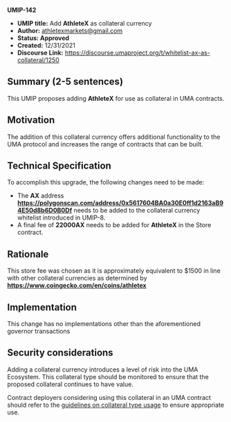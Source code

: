 **UMIP-142**

-   **UMIP title:** Add **AthleteX** as collateral currency 
-   **Author:**  athletexmarkets@gmail.com
-   **Status: Approved**
-   **Created:**  12/31/2021
-   **Discourse Link:**  https://discourse.umaproject.org/t/whitelist-ax-as-collateral/1250

## Summary (2-5 sentences)

This UMIP proposes adding **AthleteX** for use as collateral in UMA contracts.

## Motivation

The addition of this collateral currency offers additional functionality to the UMA protocol and increases the range of contracts that can be built.

## Technical Specification

To accomplish this upgrade, the following changes need to be made:

-   The **AX** address **https://polygonscan.com/address/0x5617604BA0a30E0ff1d2163aB94E50d8b6D0B0Df** needs to be added to the collateral currency whitelist introduced in UMIP-8.
-   A final fee of **22000AX** needs to be added for **AthleteX** in the Store contract.
    

## Rationale

This store fee was chosen as it is approximately equivalent to $1500 in line with other collateral currencies as determined by **https://www.coingecko.com/en/coins/athletex**

## Implementation


This change has no implementations other than the aforementioned governor transactions

## Security considerations

Adding a collateral currency introduces a level of risk into the UMA Ecosystem.  This collateral type should be monitored to ensure that the proposed collateral continues to have value.

Contract deployers considering using this collateral in an UMA contract should refer to the [guidelines on collateral type usage](https://docs.umaproject.org/uma-tokenholders/guidence-on-collateral-currency-addition) to ensure appropriate use.

